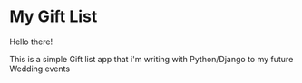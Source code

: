 # My Gift List

Hello there!

This is a simple Gift list app that i'm writing with Python/Django to my future Wedding events